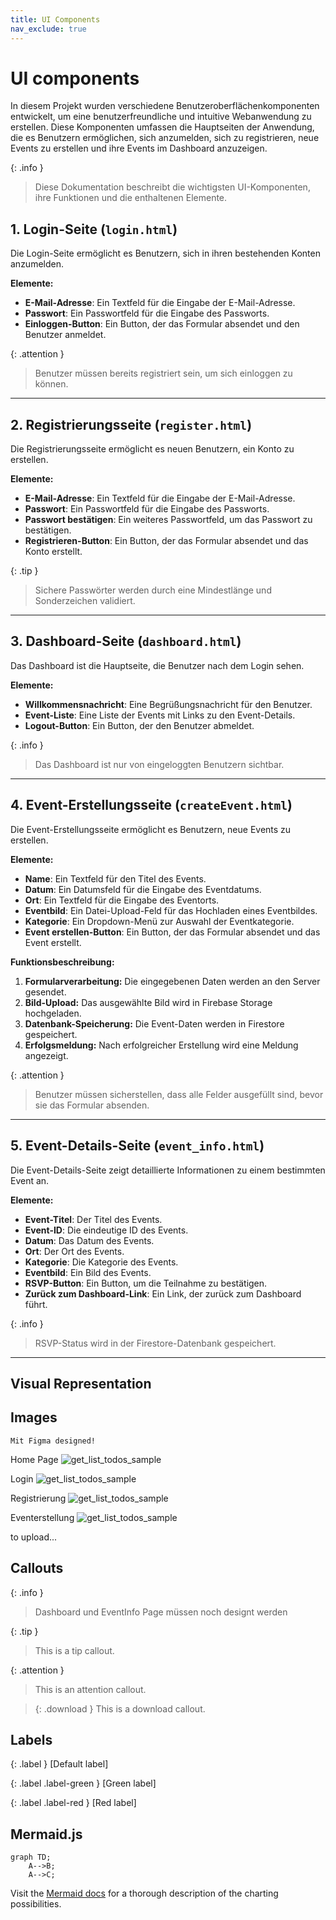 ```yaml
---
title: UI Components
nav_exclude: true
---
```




# UI components


In diesem Projekt wurden verschiedene Benutzeroberflächenkomponenten entwickelt, um eine benutzerfreundliche und intuitive Webanwendung zu erstellen. Diese Komponenten umfassen die Hauptseiten der Anwendung, die es Benutzern ermöglichen, sich anzumelden, sich zu registrieren, neue Events zu erstellen und ihre Events im Dashboard anzuzeigen.

{: .info }
> Diese Dokumentation beschreibt die wichtigsten UI-Komponenten, ihre Funktionen und die enthaltenen Elemente.

## 1. Login-Seite (`login.html`)

Die Login-Seite ermöglicht es Benutzern, sich in ihren bestehenden Konten anzumelden.

**Elemente:**  
- **E-Mail-Adresse**: Ein Textfeld für die Eingabe der E-Mail-Adresse.  
- **Passwort**: Ein Passwortfeld für die Eingabe des Passworts.  
- **Einloggen-Button**: Ein Button, der das Formular absendet und den Benutzer anmeldet.

{: .attention }
> Benutzer müssen bereits registriert sein, um sich einloggen zu können.

---

## 2. Registrierungsseite (`register.html`)

Die Registrierungsseite ermöglicht es neuen Benutzern, ein Konto zu erstellen.

**Elemente:**  
- **E-Mail-Adresse**: Ein Textfeld für die Eingabe der E-Mail-Adresse.  
- **Passwort**: Ein Passwortfeld für die Eingabe des Passworts.  
- **Passwort bestätigen**: Ein weiteres Passwortfeld, um das Passwort zu bestätigen.  
- **Registrieren-Button**: Ein Button, der das Formular absendet und das Konto erstellt.

{: .tip }
> Sichere Passwörter werden durch eine Mindestlänge und Sonderzeichen validiert.

---

## 3. Dashboard-Seite (`dashboard.html`)

Das Dashboard ist die Hauptseite, die Benutzer nach dem Login sehen.

**Elemente:**  
- **Willkommensnachricht**: Eine Begrüßungsnachricht für den Benutzer.  
- **Event-Liste**: Eine Liste der Events mit Links zu den Event-Details.  
- **Logout-Button**: Ein Button, der den Benutzer abmeldet.

{: .info }
> Das Dashboard ist nur von eingeloggten Benutzern sichtbar.

---

## 4. Event-Erstellungsseite (`createEvent.html`)

Die Event-Erstellungsseite ermöglicht es Benutzern, neue Events zu erstellen.

**Elemente:**  
- **Name**: Ein Textfeld für den Titel des Events.  
- **Datum**: Ein Datumsfeld für die Eingabe des Eventdatums.  
- **Ort**: Ein Textfeld für die Eingabe des Eventorts.  
- **Eventbild**: Ein Datei-Upload-Feld für das Hochladen eines Eventbildes.  
- **Kategorie**: Ein Dropdown-Menü zur Auswahl der Eventkategorie.  
- **Event erstellen-Button**: Ein Button, der das Formular absendet und das Event erstellt.

**Funktionsbeschreibung:**  
1. **Formularverarbeitung:** Die eingegebenen Daten werden an den Server gesendet.  
2. **Bild-Upload:** Das ausgewählte Bild wird in Firebase Storage hochgeladen.  
3. **Datenbank-Speicherung:** Die Event-Daten werden in Firestore gespeichert.  
4. **Erfolgsmeldung:** Nach erfolgreicher Erstellung wird eine Meldung angezeigt.

{: .attention }
> Benutzer müssen sicherstellen, dass alle Felder ausgefüllt sind, bevor sie das Formular absenden.

---

## 5. Event-Details-Seite (`event_info.html`)

Die Event-Details-Seite zeigt detaillierte Informationen zu einem bestimmten Event an.

**Elemente:**  
- **Event-Titel**: Der Titel des Events.  
- **Event-ID**: Die eindeutige ID des Events.  
- **Datum**: Das Datum des Events.  
- **Ort**: Der Ort des Events.  
- **Kategorie**: Die Kategorie des Events.  
- **Eventbild**: Ein Bild des Events.  
- **RSVP-Button**: Ein Button, um die Teilnahme zu bestätigen.  
- **Zurück zum Dashboard-Link**: Ein Link, der zurück zum Dashboard führt.

{: .info }
> RSVP-Status wird in der Firestore-Datenbank gespeichert.

---

## Visual Representation




## Images
```
Mit Figma designed!
```
Home Page
![get_list_todos_sample](assets/images/Home.png)

Login
![get_list_todos_sample](assets/images/Login.png)

Registrierung
![get_list_todos_sample](assets/images/Registration.png)

Eventerstellung
![get_list_todos_sample](assets/images/createEvent.png)


to upload...

## Callouts

{: .info }
> Dashboard und EventInfo Page müssen noch designt werden

{: .tip }
> This is a tip callout.

{: .attention }
> This is an attention callout.

> {: .download }
> This is a download callout.

## Labels

{: .label }
[Default label]

{: .label .label-green }
[Green label]

{: .label .label-red }
[Red label]

## Mermaid.js

```mermaid
graph TD;
    A-->B;
    A-->C;
```

Visit the [Mermaid docs](https://mermaid.js.org/intro/) for a thorough description of the charting possibilities.